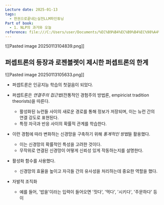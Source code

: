 ```yaml
---
Lecture date: 2025-01-13
tags:
  - 한권으로끝내는실전LLM파인튜닝
Part of book:
  - 1. NLP의 과거와 오늘
reference: file:///C:/Users/user/Documents/%EC%B9%B4%EC%B9%B4%EC%98%A4%ED%86%A1%20%EB%B0%9B%EC%9D%80%20%ED%8C%8C%EC%9D%BC/%ED%95%9C%20%EA%B6%8C%EC%9C%BC%EB%A1%9C%20%EB%81%9D%EB%82%B4%EB%8A%94%20%EC%8B%A4%EC%A0%84%20LLM%20%ED%8C%8C%EC%9D%B8%ED%8A%9C%EB%8B%9D.pdf
---
```

![[Pasted image 20250113104839.png]]


## 퍼셉트론의 등장과 로젠블렛이 제시한 퍼셉트론의 한계
![[Pasted image 20250113105633.png]]
- 퍼셉트론은 인공지능 학습의 첫걸음이 되었다.
- 퍼셉트론은 *연결주의 접근법*(전통적인 경험주의 방법론, empiricist tradition theorists)을 따른다.
	- 활성화된 뉴런들 사이의 새로운 경로를 통해 정보가 저장되며, 이는 뉴런 간의 연결 강도로 표현된다.
	- 특정 자극과 반응 사이의 확률적 관계를 학습한다.

- 이런 경험에 따라 변화하는 신경망을 구축하기 위해 *통계적인 방법*을 활용했다.
	- 이는 신경망의 확률적인 특성을 고려한 것이다.
	- 무작위로 연결된 신경망이 어떻게 신뢰성 있게 작동하는지를 설명한다.

- 활성화 함수를 사용했다.
	- 신경망의 효율을 높이고 자극들 간의 유사성을 처리하는데 중요한 역할을 했다.

- 자발적 조직화
	- 예를 들어, '밥을'이라는 입력이 들어오면 '짓다', '먹다', '시키다', '주문하다' 등이 